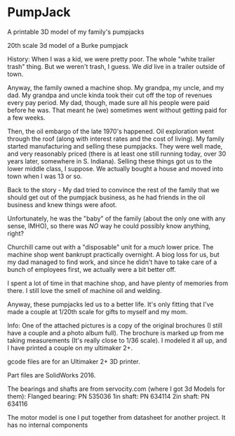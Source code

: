 # PumpJack
A printable 3D model of my family's pumpjacks

20th scale 3d model of a Burke pumpjack

History: When I was a kid, we were pretty poor. The whole "white trailer trash" thing. But we weren't trash, I guess. We *did* live in a trailer outside of town.

Anyway, the family owned a machine shop. My grandpa, my uncle, and my dad. My grandpa and uncle kinda took their cut off the top of revenues every pay period. My dad, though, made sure all his people were paid before he was. That meant he (we) sometimes went without getting paid for a few weeks.

Then, the oil embargo of the late 1970's happened. Oil exploration went through the roof (along with interest rates and the cost of living). My family started manufacturing and selling these pumpjacks. They were well made, and very reasonably priced (there is at least one still running today, over 30 years later, somewhere in S. Indiana). Selling these things got us to the lower middle class, I suppose. We actually bought a house and moved into town when I was 13 or so.

Back to the story - My dad tried to convince the rest of the family that we should get out of the pumpjack business, as he had friends in the oil business and knew things were afoot.

Unfortunately, he was the "baby" of the family (about the only one with any sense, IMHO), so there was *NO* way he could possibly know anything, right?

Churchill came out with a "disposable" unit for a *much* lower price. The machine shop went bankrupt practically overnight. A biog loss for us, but my dad managed to find work, and since he didn't have to take care of a bunch of employees first, we actually were a bit better off.

I spent a lot of time in that machine shop, and have plenty of memories from there. I still love the smell of machine oil and welding.

Anyway, these pumpjacks led us to a better life. It's only fitting that I've made a couple at 1/20th scale for gifts to myself and my mom.

Info: One of the attached pictures is a copy of the original brochures (I still have a couple and a photo album full). The brochure is marked up from me taking measurements (It's really close to 1/36 scale). I modeled it all up, and I have printed a couple on my ultimaker 2+.

gcode files are for an Ultimaker 2+ 3D printer.

Part files are SolidWorks 2016.

The bearings and shafts are from servocity.com (where I got 3d Models for them):
Flanged bearing: PN 535036
1in shaft: PN 634114
2in shaft: PN 634116

The motor model is one I put together from datasheet for another project. It has no internal components
